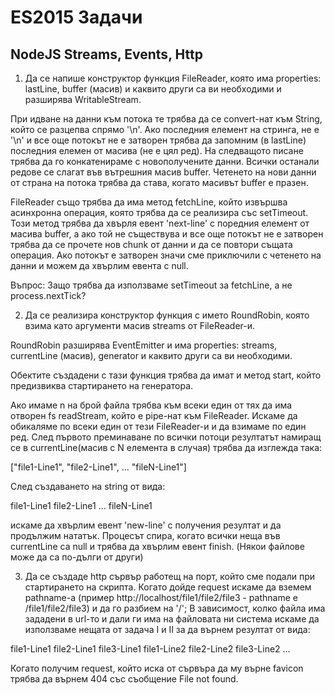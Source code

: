 # ES2015 Задачи

## NodeJS Streams, Events, Http

1. Да се напише конструктор функция FileReader, която има properties:
    lastLine,
    buffer (масив)
    и каквито други са ви необходими
и разширява WritableStream.

При идване на данни към потока те трябва да се convert-нат към String, който се разцепва спрямо '\n'.
Ако последния елемент на стринга, не е '\n' и все още потокът не е затворен трябва да запомним (в lastLine)
последния елемен от масива (не е цял ред). На следващото писане трябва да го конкатенираме с
новополучените данни. Всички останали редове се слагат във вътрешния масив buffer. Четенето на нови 
данни от страна на потока трябва да става, когато масивът buffer е празен.

FileReader също трябва да има метод fetchLine, който извършва асинхронна операция, която трябва да
се реализира със setTimeout. Този метод трябва да хвърля евент 'next-line' с поредния елемент от 
масива buffer, а ако той не съществува и все още потокът не е затворен трябва да се прочете нов 
chunk от данни и да се повтори същата операция. Ако потокът е затворен значи сме приключили с 
четенето на данни и можем да хвърлим евента с null.

Въпрос: Защо трябва да използваме setTimeout за fetchLine, а не process.nextTick?

2. Да се реализира конструктор функция с името RoundRobin, която взима като аргументи масив streams 
от FileReader-и.

RoundRobin разширява EventEmitter и има properties:
    streams,
    currentLine (масив), 
    generator
    и каквито други са ви необходими.

Обектите създадени с тази функция трябва да имат и метод start, който предизвиква стартирането на генератора.

Ако имаме n на брой файла трябва към всеки един от тях да има отворен fs readStream, който е pipe-нат
към FileReader. Искаме да обикаляме по всеки един от тези FileReader-и и да взимаме по един ред.
След първото преминаване по всички потоци резултатът намиращ се в currentLine(масив с N елемента в случая)
трябва да изглежда така:

["file1-Line1", "file2-Line1", ... "fileN-Line1"]

След създаването на string от вида:

file1-Line1 file2-Line1 ... fileN-Line1

искаме да хвърлим евент 'new-line' с получения резултат и да продължим нататък.
Процесът спира, когато всички неща във currentLine са null и трябва да хвърлим евент finish.
(Някои файлове може да са по-дълги от други)

3. Да се създаде http сървър работещ на порт, който сме подали при стартирането на скрипта.
Когато дойде request искаме да вземем pathname-а (пример http://localhost/file1/file2/file3 - pathname е
/file1/file2/file3) и да го разбием на '/'; В зависимост, колко файла има зададени в url-то и дали ги има 
на файловата ни система искаме да използваме нещата от задача I и II за да върнем резултат от вида:

file1-Line1 file2-Line1 file3-Line1
file1-Line2 file2-Line2 file3-Line2
...

Когато получим request, който иска от сървъра да му върне favicon трябва да върнем 404 със съобщение File not found.
